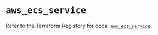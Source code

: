 # `aws_ecs_service`

Refer to the Terraform Registory for docs: [`aws_ecs_service`](https://registry.terraform.io/providers/hashicorp/aws/5.7.0/docs/resources/ecs_service).
